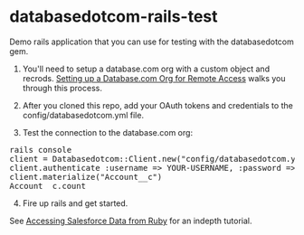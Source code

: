 databasedotcom-rails-test
=========================

Demo rails application that you can use for testing with the databasedotcom gem. 

1. You'll need to setup a database.com org with a custom object and recrods. [Setting up a Database.com Org for Remote Access](http://www.youtube.com/watch?v=g77NpsHJgmk&list=UUBjoImvGIJffuqt2nXZLMng&index=1&feature=plcp) walks you through this process.

2. After you cloned this repo, add your OAuth tokens and credentials to the config/databasedotcom.yml file.

3. Test the connection to the database.com org:

<pre>rails console
client = Databasedotcom::Client.new("config/databasedotcom.yml")
client.authenticate :username => YOUR-USERNAME, :password => YOUR-PASSWORD
client.materialize("Account__c")
Account__c.count</pre>

4. Fire up rails and get started.

See [Accessing Salesforce Data from Ruby](http://wiki.developerforce.com/page/Accessing_Salesforce_Data_From_Ruby) for an indepth tutorial.
